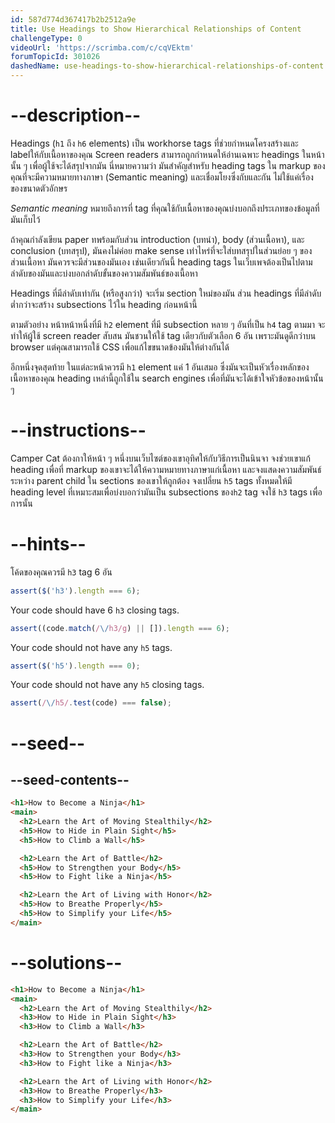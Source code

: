 ```yaml
---
id: 587d774d367417b2b2512a9e
title: Use Headings to Show Hierarchical Relationships of Content
challengeType: 0
videoUrl: 'https://scrimba.com/c/cqVEktm'
forumTopicId: 301026
dashedName: use-headings-to-show-hierarchical-relationships-of-content
---
```


# --description--

Headings (`h1` ถึง `h6` elements) เป็น workhorse tags ที่ช่วยกำหนดโครงสร้างและ labelให้กับเนื้อหาของคุณ
Screen readers สามารถถูกกำหนดให้อ่านเฉพาะ  headings ในหน้านั้น ๆ เพื่อผู้ใช้จะได้สรุปจากมัน
นี่หมายความว่า มันสำคัญสำหรับ heading tags ใน markup ของคุณที่จะมีความหมายทางภาษา (Semantic meaning) และเชื่อมโยงซึ่งกับและกัน ไม่ใช้แค่เรื่องของขนาดตัวอักษร

*Semantic meaning* หมายถึงการที่ tag ที่คุณใช้กับเนื้อหาของคุณบ่งบอกถึงประเภทของข้อมูลที่มันเก็บไว้

ถ้าคุณกำลังเขียน paper ทพร้อมกับส่วน introduction (บทนำ), body (ส่วนเนื้อหา), และ conclusion (บทสรุป), มันคงไม่ค่อย make sense เท่าไหร่ที่จะใส่บทสรุปในส่วนย่อย ๆ ของส่วนเนื้อหา มันควรจะมีส่วนของมันเอง
เช่นเดียวกันนี้  heading tags ในเว็บเพจต้องเป็นไปตามลำดับของมันและบ่งบอกลำดับขั้นของความสัมพันธ์ของเนื้อหา 

Headings ที่มีลำดับเท่ากัน (หรือสูงกว่า) จะเริ่ม section ใหม่ของมัน ส่วน headings ที่มีลำดับต่ำกว่าจะสร้าง subsections ไว้ใน heading ก่อนหน้านี้

ตามตัวอย่าง หน้าหน้าหนึ่งที่มี  `h2` element ที่มี subsection หลาย ๆ อันที่เป็น `h4` tag ตามมา จะทำให้ผุู้ใช้ screen reader สับสน
มันชวนให้ใช้ tag เดียวกับตัวเลือก 6 อัน เพราะมันดูดีกว่าบน browser แต่คุณสามารถใช้ CSS เพื่อแก้ไขขนาดข้องมันให้ต่างกันได้

อีกหนึ่งจุดสุดท้าย ในแต่ละหน้าควรมี `h1` element แค่ 1 อันเสมอ ซึ่งมันจะเป็นหัวเรื่องหลักของเนื้อหาของคุณ
heading เหล่านี้ถูกใช้ใน search engines เพื่อที่มันจะได้เข้าใจหัวข้อของหน้านั้น ๆ 
# --instructions--

Camper Cat ต้องกาให้หน้า ๆ หนึ่งบนเว็บไซต์ของเขาอุทิศให้กับวิธีการเป็นนินจา 
จงช่วยเขาแก้ heading เพื่อที่ markup ของเขาจะได้ให้ความหมายทางภาษาแก่เนื้อหา 
และจงแสดงความสัมพันธ์ระหว่าง parent child ใน sections ของเขาให้ถูกต้อง
จงเปลี่ยน `h5` tags ทั้งหมดให้มี heading level ที่เหมาะสมเพื่อบ่งบอกว่ามันเป็น subsections ของ`h2` tag จงใช้ `h3` tags เพื่อการนั้น

# --hints--

โค้ดของคุณควรมี `h3` tag 6 อัน

```js
assert($('h3').length === 6);
```

Your code should have 6 `h3` closing tags.

```js
assert((code.match(/\/h3/g) || []).length === 6);
```

Your code should not have any `h5` tags.

```js
assert($('h5').length === 0);
```

Your code should not have any `h5` closing tags.

```js
assert(/\/h5/.test(code) === false);
```

# --seed--

## --seed-contents--

```html
<h1>How to Become a Ninja</h1>
<main>
  <h2>Learn the Art of Moving Stealthily</h2>
  <h5>How to Hide in Plain Sight</h5>
  <h5>How to Climb a Wall</h5>

  <h2>Learn the Art of Battle</h2>
  <h5>How to Strengthen your Body</h5>
  <h5>How to Fight like a Ninja</h5>

  <h2>Learn the Art of Living with Honor</h2>
  <h5>How to Breathe Properly</h5>
  <h5>How to Simplify your Life</h5>
</main>
```

# --solutions--

```html
<h1>How to Become a Ninja</h1>
<main>
  <h2>Learn the Art of Moving Stealthily</h2>
  <h3>How to Hide in Plain Sight</h3>
  <h3>How to Climb a Wall</h3>

  <h2>Learn the Art of Battle</h2>
  <h3>How to Strengthen your Body</h3>
  <h3>How to Fight like a Ninja</h3>

  <h2>Learn the Art of Living with Honor</h2>
  <h3>How to Breathe Properly</h3>
  <h3>How to Simplify your Life</h3>
</main>
```
